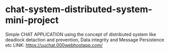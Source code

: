 # chat-system-distributed-system-mini-project
Simple CHAT APPLICATION using the concept of distributed system like deadlock detaction and prevention, Data integrity and Message Persistence etc
LINK: https://uuchat.000webhostapp.com/
